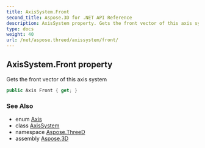 ```yaml
---
title: AxisSystem.Front
second_title: Aspose.3D for .NET API Reference
description: AxisSystem property. Gets the front vector of this axis system
type: docs
weight: 40
url: /net/aspose.threed/axissystem/front/
---
```

## AxisSystem.Front property

Gets the front vector of this axis system

```csharp
public Axis Front { get; }
```

### See Also

* enum [Axis](../../axis/)
* class [AxisSystem](../)
* namespace [Aspose.ThreeD](../../axissystem/)
* assembly [Aspose.3D](../../../)


